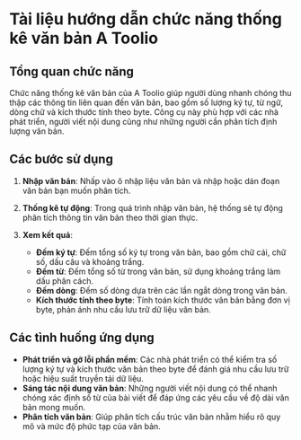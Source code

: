 # Tài liệu hướng dẫn chức năng thống kê văn bản A Toolio

## Tổng quan chức năng
Chức năng thống kê văn bản của A Toolio giúp người dùng nhanh chóng thu thập các thông tin liên quan đến văn bản, bao gồm số lượng ký tự, từ ngữ, dòng chữ và kích thước tính theo byte. Công cụ này phù hợp với các nhà phát triển, người viết nội dung cũng như những người cần phân tích định lượng văn bản.

## Các bước sử dụng

1. **Nhập văn bản**: Nhấp vào ô nhập liệu văn bản và nhập hoặc dán đoạn văn bản bạn muốn phân tích.

2. **Thống kê tự động**: Trong quá trình nhập văn bản, hệ thống sẽ tự động phân tích thông tin văn bản theo thời gian thực.

3. **Xem kết quả**:
   - **Đếm ký tự**: Đếm tổng số ký tự trong văn bản, bao gồm chữ cái, chữ số, dấu câu và khoảng trắng.
   - **Đếm từ**: Đếm tổng số từ trong văn bản, sử dụng khoảng trắng làm dấu phân cách.
   - **Đếm dòng**: Đếm số dòng dựa trên các lần ngắt dòng trong văn bản.
   - **Kích thước tính theo byte**: Tính toán kích thước văn bản bằng đơn vị byte, phản ánh nhu cầu lưu trữ dữ liệu văn bản.

## Các tình huống ứng dụng

- **Phát triển và gỡ lỗi phần mềm**: Các nhà phát triển có thể kiểm tra số lượng ký tự và kích thước văn bản theo byte để đánh giá nhu cầu lưu trữ hoặc hiệu suất truyền tải dữ liệu.
- **Sáng tác nội dung văn bản**: Những người viết nội dung có thể nhanh chóng xác định số từ của bài viết để đáp ứng các yêu cầu về độ dài văn bản mong muốn.
- **Phân tích văn bản**: Giúp phân tích cấu trúc văn bản nhằm hiểu rõ quy mô và mức độ phức tạp của văn bản.